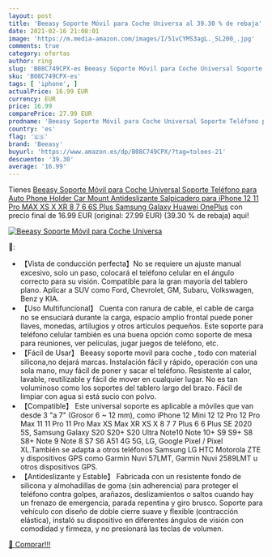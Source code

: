 ```yaml
---
layout: post
title: 'Beeasy Soporte Móvil para Coche Universa al 39.30 % de rebaja'
date: 2021-02-16 21:08:01
image: 'https://m.media-amazon.com/images/I/51vCYMS3agL._SL200_.jpg'
comments: true
category: ofertas
author: ring
slug: 'B08C749CPX-es Beeasy Soporte Móvil para Coche Universal Soporte Teléfono...'
sku: 'B08C749CPX-es'
tags: [ 'iphone', ]
actualPrice: 16.99 EUR
currency: EUR
price: 16.99
comparePrice: 27.99 EUR
prodname: 'Beeasy Soporte Móvil para Coche Universal Soporte Teléfono para Auto Phone Holder Car Mount Antideslizante Salpicadero para iPhone 12 11 Pro MAX XS X XR 8 7 6 6S Plus Samsung Galaxy Huawei OnePlus'
country: 'es'
flag: '🇪🇸'
brand: 'Beeasy'
buyurl: 'https://www.amazon.es/dp/B08C749CPX/?tag=tolees-21'
descuento: '39.30'
average: '16.99'
---
```


Tienes [Beeasy Soporte Móvil para Coche Universal Soporte Teléfono para Auto Phone Holder Car Mount Antideslizante Salpicadero para iPhone 12 11 Pro MAX XS X XR 8 7 6 6S Plus Samsung Galaxy Huawei OnePlus](https://www.amazon.es/dp/B08C749CPX/?tag=tolees-21) con precio final de  16.99 EUR (original: 27.99 EUR) (39.30 %  de rebaja) aqui!

[![Beeasy Soporte Móvil para Coche Universa](https://m.media-amazon.com/images/I/51vCYMS3agL._SL200_.jpg)](https://www.amazon.es/dp/B08C749CPX/?tag=tolees-21)

🔎:

- 【Vista de conducción perfecta】No se requiere un ajuste manual excesivo, solo un paso, colocará el teléfono celular en el ángulo correcto para su visión. Compatible para la gran mayoría del tablero plano. Aplicar a SUV como Ford, Chevrolet, GM, Subaru, Volkswagen, Benz y KIA.
- 【Uso Multifuncional】 Cuenta con ranura de cable, el cable de carga no se ensuciará durante la carga, espacio amplio frontal puede poner llaves, monedas, artilugios y otros artículos pequeños. Este soporte para teléfono celular también es una buena opción como soporte de mesa para reuniones, ver películas, jugar juegos de teléfono, etc.
- 【Fácil de Usar】 Beeasy soporte movil para coche , todo con material silicona,no dejará marcas. Instalación fácil y rápido, operación con una sola mano, muy fácil de poner y sacar el teléfono. Resistente al calor, lavable, reutilizable y fácil de mover en cualquier lugar. No es tan voluminoso como los soportes del tablero largo del brazo. Fácil de limpiar con agua si está sucio con polvo.
- 【Compatible】 Este universal soporte es aplicable a móviles que van desde 3 "a 7" (Grosor 6 ~ 12 mm), como iPhone 12 Mini 12 12 Pro 12 Pro Max 11 11 Pro 11 Pro Max XS Max XR XS X 8 7 7 Plus 6 6 Plus SE 2020 5S, Samsung Galaxy S20 S20+ S20 Ultra Note10 Note 10+ S9 S9+ S8 S8+ Note 9 Note 8 S7 S6 A51 4G 5G, LG, Google Pixel / Pixel XL.También se adapta a otros teléfonos Samsung LG HTC Motorola ZTE y dispositivos GPS como Garmin Nuvi 57LMT, Garmin Nuvi 2589LMT u otros dispositivos GPS.
- 【Antideslizante y Estable】 Fabricada con un resistente fondo de silicona y almohadillas de goma (sin adherencia) para proteger el teléfono contra golpes, arañazos, deslizamientos o saltos cuando hay un frenazo de emergencia, parada repentina y giro brusco. Soporte para vehículo con diseño de doble cierre suave y flexible (contracción elástica), instaló su dispositivo en diferentes ángulos de visión con comodidad y firmeza, y no presionará las teclas de volumen.

[🛒 Comprar!!!](https://www.amazon.es/dp/B08C749CPX/?tag=tolees-21)
